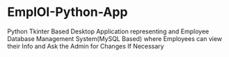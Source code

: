 # EmplOI-Python-App
Python Tkinter Based Desktop Application representing and Employee Database Management System(MySQL Based) where Employees can view their Info and Ask the Admin for Changes If Necessary
